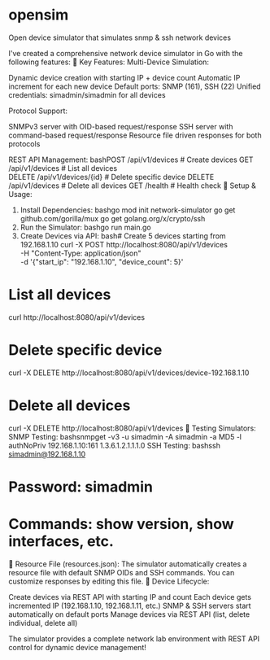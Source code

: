 # opensim
Open device simulator that simulates snmp &amp; ssh network devices

I've created a comprehensive network device simulator in Go with the following features:
🌟 Key Features:
Multi-Device Simulation:

Dynamic device creation with starting IP + device count
Automatic IP increment for each new device
Default ports: SNMP (161), SSH (22)
Unified credentials: simadmin/simadmin for all devices

Protocol Support:

SNMPv3 server with OID-based request/response
SSH server with command-based request/response
Resource file driven responses for both protocols

REST API Management:
bashPOST   /api/v1/devices           # Create devices
GET    /api/v1/devices           # List all devices  
DELETE /api/v1/devices/{id}      # Delete specific device
DELETE /api/v1/devices           # Delete all devices
GET    /health                   # Health check
🚀 Setup & Usage:
1. Install Dependencies:
   bashgo mod init network-simulator
   go get github.com/gorilla/mux
   go get golang.org/x/crypto/ssh
2. Run the Simulator:
   bashgo run main.go
3. Create Devices via API:
   bash# Create 5 devices starting from 192.168.1.10
   curl -X POST http://localhost:8080/api/v1/devices \
   -H "Content-Type: application/json" \
   -d '{"start_ip": "192.168.1.10", "device_count": 5}'

# List all devices
curl http://localhost:8080/api/v1/devices

# Delete specific device
curl -X DELETE http://localhost:8080/api/v1/devices/device-192.168.1.10

# Delete all devices
curl -X DELETE http://localhost:8080/api/v1/devices
🧪 Testing Simulators:
SNMP Testing:
bashsnmpget -v3 -u simadmin -A simadmin -a MD5 -l authNoPriv 192.168.1.10:161 1.3.6.1.2.1.1.1.0
SSH Testing:
bashssh simadmin@192.168.1.10
# Password: simadmin
# Commands: show version, show interfaces, etc.
📁 Resource File (resources.json):
The simulator automatically creates a resource file with default SNMP OIDs and SSH commands. You can customize responses by editing this file.
🔄 Device Lifecycle:

Create devices via REST API with starting IP and count
Each device gets incremented IP (192.168.1.10, 192.168.1.11, etc.)
SNMP & SSH servers start automatically on default ports
Manage devices via REST API (list, delete individual, delete all)

The simulator provides a complete network lab environment with REST API control for dynamic device management!
